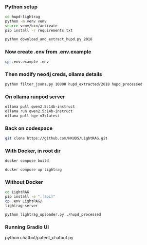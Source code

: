 
###  Python setup

```bash
cd hupd-lightrag
python -m venv venv
source venv/bin/activate
pip install -r requirements.txt

python download_and_extract_hupd.py 2018
```

### Now create .env from .env.example

```bash
cp .env.example .env
```

### Then modify neo4j creds, ollama details

```bash
python filter_jsons.py 10000 hupd_extracted/2018 hupd_processed
```

### On ollama runpod server

```bash
ollama pull qwen2.5:14b-instruct
ollama run qwen2.5:14b-instruct
ollama pull bge-m3:latest
```

### Back on codespace

```bash
git clone https://github.com/HKUDS/LightRAG.git
```

<!-- This will create a folder LightRAG. Now we build it using the docker compose yaml file outside, which already has this folder mentioned -->

### With Docker, in root dir

```bash
docker compose build
```

<!-- Terminal 1 -->
<!-- DozerDB -->
<!-- docker compose up neo4j -->

```bash
docker compose up lightrag
```

### Without Docker

```bash
cd LightRAG
pip install -e ".[api]"
cp .env LightRAG/
lightrag-server

python lightrag_uploader.py ./hupd_processed
```

### Running Gradio UI

python chatbot/patent_chatbot.py

